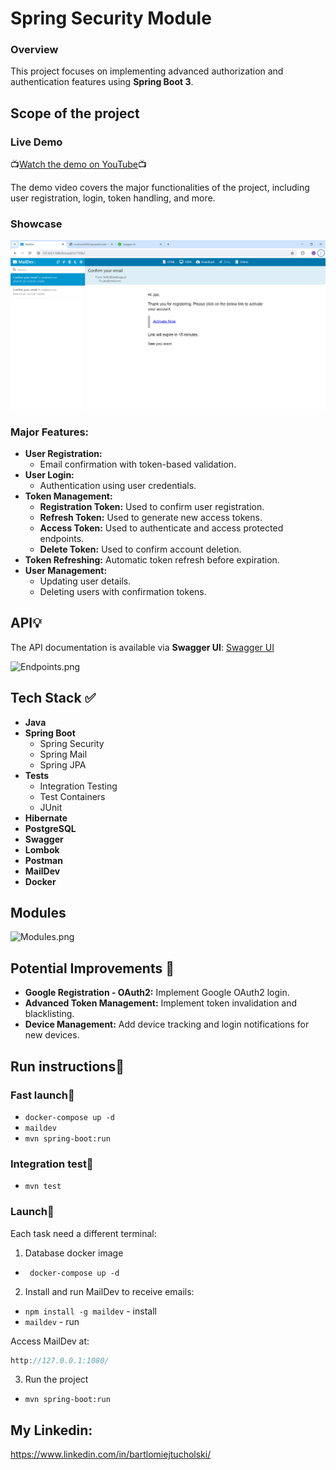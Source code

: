 # Spring Security Module
### Overview
This project focuses on implementing advanced authorization and authentication features using **Spring Boot 3**.

## Scope of the project

### Live Demo

📺[Watch the demo on YouTube](https://www.youtube.com/watch?v=INOvOtW8JO8)📺

The demo video covers the major functionalities of the project, including user registration, login, token handling, and more.

### Showcase

![img_1.png](img_1.png)

### Major Features:
- **User Registration:**
  - Email confirmation with token-based validation.
- **User Login:**
  - Authentication using user credentials.
- **Token Management:**
  - **Registration Token:** Used to confirm user registration.
  - **Refresh Token:** Used to generate new access tokens.
  - **Access Token:** Used to authenticate and access protected endpoints.
  - **Delete Token:** Used to confirm account deletion.
- **Token Refreshing:** Automatic token refresh before expiration.
- **User Management:**
  - Updating user details.
  - Deleting users with confirmation tokens.

## API💡
The API documentation is available via **Swagger UI**:
[Swagger UI](http://localhost:8080/swagger-ui/index.html#/)

![Endpoints.png](..%2FEndpoints.png)

## Tech Stack ✅
- **Java**
- **Spring Boot**
  - Spring Security
  - Spring Mail
  - Spring JPA
- **Tests**
  - Integration Testing
  - Test Containers
  - JUnit
- **Hibernate**
- **PostgreSQL**
- **Swagger**
- **Lombok**
- **Postman**
- **MailDev**
- **Docker**

## Modules

![Modules.png](..%2FModules.png)

## Potential Improvements 🚀

- **Google Registration - OAuth2:** Implement Google OAuth2 login.
- **Advanced Token Management:** Implement token invalidation and blacklisting.
- **Device Management:** Add device tracking and login notifications for new devices.

## Run instructions🚀

### Fast launch🚀

- ```docker-compose up -d```
- ```maildev```
- ```mvn spring-boot:run ```

### Integration test🚀

- ```mvn test ```

### Launch🚀

Each task need a different terminal:
1. Database docker image
- ``` docker-compose up -d```

2. Install and run MailDev to receive emails:

- ```npm install -g maildev``` - install
- ```maildev``` - run

Access MailDev at:

```java
http://127.0.0.1:1080/
```

3. Run the project
- ```mvn spring-boot:run ```

## My Linkedin:
https://www.linkedin.com/in/bartlomiejtucholski/


 
